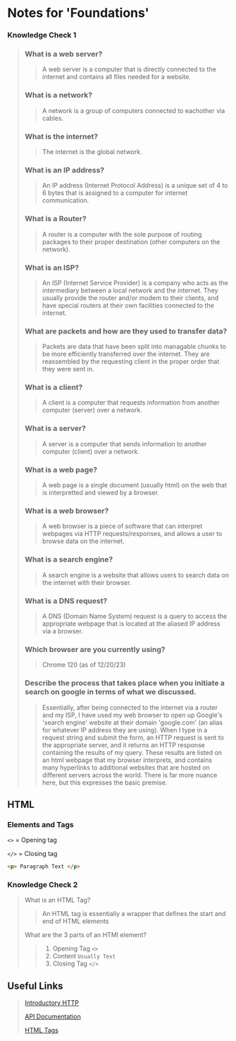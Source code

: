 # Notes for 'Foundations'

### Knowledge Check 1


> ### What is a web server?
>
>> A web server is a computer that is directly connected to the internet and contains all files needed for a website.
>
> ### What is a network?
>> A network is a group of computers connected to eachother via cables.
>
> ### What is the internet?
>> The internet is the global network.
>
> ### What is an IP address?
>> An IP address (Internet Protocol Address) is a unique set of 4 to 6 bytes that is assigned to a computer for internet communication.
>
> ### What is a Router?
>> A router is a computer with the sole purpose of routing packages to their proper destination (other computers on the network).
>
> ### What is an ISP?
>> An ISP (Internet Service Provider) is a company who acts as the intermediary between a local network and the internet.  They usually provide the router and/or modem to their clients, and have special routers at their own facilities connected to the internet.
>
> ### What are packets and how are they used to transfer data?
>> Packets are data that have been split into managable chunks to be more efficiently transferred over the internet.  They are reassembled by the requesting client in the proper order that they were sent in.
>
> ### What is a client?
>> A client is a computer that requests information from another computer (server) over a network.
>
> ### What is a server?
>> A server is a computer that sends information to another computer (client) over a network.
>
> ### What is a web page?
>> A web page is a single document (usually html) on the web that is interpretted and viewed by a browser.
>
> ### What is a web browser?
>> A web browser is a piece of software that can interpret webpages via HTTP requests/responses, and allows a user to browse data on the internet.
>
> ### What is a search engine?
>> A search engine is a website that allows users to search data on the internet with their browser.
>
> ### What is a DNS request?
>> A DNS (Domain Name System) request is a query to access the appropriate webpage that is located at the aliased IP address via a browser.
>
> ### Which browser are you currently using?
>> Chrome 120 (as of 12/20/23)
>
> ### Describe the process that takes place when you initiate a search on google in terms of what we discussed.
>> Essentially, after being connected to the internet via a router and my ISP, I have used my web browser to open up Google's 'search engine' website at their domain 'google.com' (an alias for whatever IP address they are using).  When I type in a request string and submit the form, an HTTP request is sent to the appropriate server, and it returns an HTTP response containing the results of my query.  These results are listed on an html webpage that my browser interprets, and contains many hyperlinks to additional websites that are hosted on different servers across the world.  There is far more nuance here, but this expresses the basic premise.

## HTML
### Elements and Tags
```<>``` = Opening tag

```</>``` = Closing tag
```html
<p> Paragraph Text </p>
```

### Knowledge Check 2
> What is an HTML Tag?
>> An HTML tag is essentially a wrapper that defines the start and end of HTML elements
>
> What are the 3 parts of an HTMl element?
>> 1. Opening Tag ```<>```
>> 2. Content ```Usually Text```
>> 3. Closing Tag ```</>```


## Useful Links
> [Introductory HTTP](https://launchschool.com/books/http/read/background)
>
> [API Documentation](https://devdocs.io/)
>
> [HTML Tags](https://developer.mozilla.org/en-US/docs/Web/HTML/Element)



